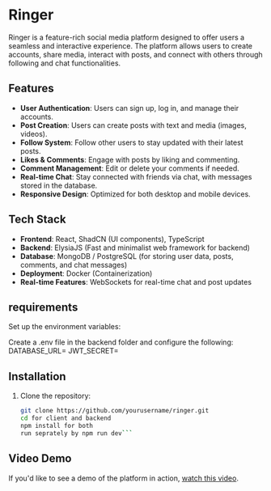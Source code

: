 # Ringer

Ringer is a feature-rich social media platform designed to offer users a seamless and interactive experience. The platform allows users to create accounts, share media, interact with posts, and connect with others through following and chat functionalities.

## Features

- **User Authentication**: Users can sign up, log in, and manage their accounts.
- **Post Creation**: Users can create posts with text and media (images, videos).
- **Follow System**: Follow other users to stay updated with their latest posts.
- **Likes & Comments**: Engage with posts by liking and commenting.
- **Comment Management**: Edit or delete your comments if needed.
- **Real-time Chat**: Stay connected with friends via chat, with messages stored in the database.
- **Responsive Design**: Optimized for both desktop and mobile devices.

## Tech Stack

- **Frontend**: React, ShadCN (UI components), TypeScript
- **Backend**: ElysiaJS (Fast and minimalist web framework for backend)
- **Database**: MongoDB / PostgreSQL (for storing user data, posts, comments, and chat messages)
- **Deployment**: Docker (Containerization)
- **Real-time Features**: WebSockets for real-time chat and post updates

## requirements
Set up the environment variables:

Create a .env file in the backend folder and configure the following:
DATABASE_URL=<your-database-url>
JWT_SECRET=<your-jwt-secret>

## Installation

1. Clone the repository:
   ```bash
   git clone https://github.com/yourusername/ringer.git
   cd for client and backend
   npm install for both
   run seprately by npm run dev```
## Video Demo

If you'd like to see a demo of the platform in action, [watch this video](https://drive.google.com/file/d/1CNiaekxHh8lo1N0LFbyry73UBsSXEUsc/view?usp=drive_link).
